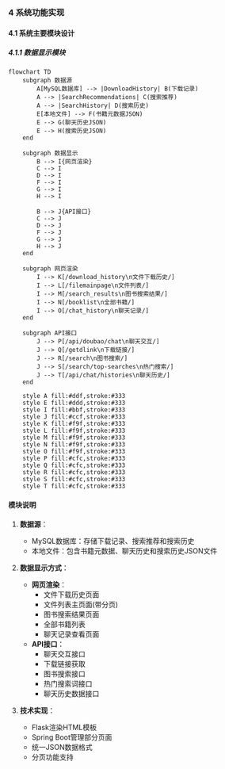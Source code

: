 ### 4 系统功能实现
#### 4.1 系统主要模块设计
##### 4.1.1 数据显示模块

```mermaid
flowchart TD
    subgraph 数据源
        A[MySQL数据库] --> |DownloadHistory| B(下载记录)
        A --> |SearchRecommendations| C(搜索推荐)
        A --> |SearchHistory| D(搜索历史)
        E[本地文件] --> F(书籍元数据JSON)
        E --> G(聊天历史JSON)
        E --> H(搜索历史JSON)
    end

    subgraph 数据显示
        B --> I{网页渲染}
        C --> I
        D --> I
        F --> I
        G --> I
        H --> I

        B --> J{API接口}
        C --> J
        D --> J
        F --> J
        G --> J
        H --> J
    end

    subgraph 网页渲染
        I --> K[/download_history\n文件下载历史/]
        I --> L[/filemainpage\n文件列表/]
        I --> M[/search_results\n图书搜索结果/]
        I --> N[/booklist\n全部书籍/]
        I --> O[/chat_history\n聊天记录/]
    end

    subgraph API接口
        J --> P[/api/doubao/chat\n聊天交互/]
        J --> Q[/getdlink\n下载链接/]
        J --> R[/search\n图书搜索/]
        J --> S[/search/top-searches\n热门搜索/]
        J --> T[/api/chat/histories\n聊天历史/]
    end

    style A fill:#ddf,stroke:#333
    style E fill:#ddd,stroke:#333
    style I fill:#bbf,stroke:#333
    style J fill:#ccf,stroke:#333
    style K fill:#f9f,stroke:#333
    style L fill:#f9f,stroke:#333
    style M fill:#f9f,stroke:#333
    style N fill:#f9f,stroke:#333
    style O fill:#f9f,stroke:#333
    style P fill:#cfc,stroke:#333
    style Q fill:#cfc,stroke:#333
    style R fill:#cfc,stroke:#333
    style S fill:#cfc,stroke:#333
    style T fill:#cfc,stroke:#333
```

#### 模块说明

1. **数据源**：
   - MySQL数据库：存储下载记录、搜索推荐和搜索历史
   - 本地文件：包含书籍元数据、聊天历史和搜索历史JSON文件

2. **数据显示方式**：
   - **网页渲染**：
     - 文件下载历史页面
     - 文件列表主页面(带分页)
     - 图书搜索结果页面
     - 全部书籍列表
     - 聊天记录查看页面
   - **API接口**：
     - 聊天交互接口
     - 下载链接获取
     - 图书搜索接口
     - 热门搜索词接口
     - 聊天历史数据接口

3. **技术实现**：
   - Flask渲染HTML模板
   - Spring Boot管理部分页面
   - 统一JSON数据格式
   - 分页功能支持
